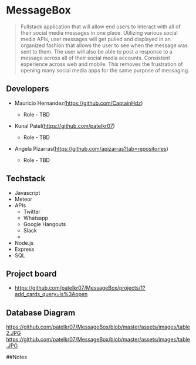 # MessageBox

> Fullstack application that will allow end users to interact with all of their social media messages in one place. Utilizing various social media APIs, user messages will get pulled and displayed in an organized fashion that allows the user to see when the message was sent to them. The user will also be able to post a response to a message across all of their social media accounts. Consistent experience across web and mobile. This removes the frustration of opening many social media apps for the same purpose of messaging.



## Developers

- Mauricio Hernandez(https://github.com/CaptainHdz)
  - Role - TBD

- Kunal Patel(https://github.com/patelkr07)
  - Role - TBD

- Angela Pizarras(https://github.com/apizarras?tab=repositories)
  - Role - TBD



## Techstack

* Javascript
* Meteor
* APIs
    * Twitter
    * Whatsapp
    * Google Hangouts
    * Slack
    * 
* Node.js
* Express
* SQL

## Project board

- https://github.com/patelkr07/MessageBox/projects/1?add_cards_query=is%3Aopen

## Database Diagram
https://github.com/patelkr07/MessageBox/blob/master/assets/images/table2.JPG
https://github.com/patelkr07/MessageBox/blob/master/assets/images/table.JPG

##Notes